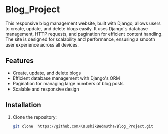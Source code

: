 # Blog_Project

This responsive blog management website, built with Django, allows users to create, update, and delete blogs easily. It uses Django's database management, HTTP requests, and pagination for efficient content handling. The site is designed for scalability and performance, ensuring a smooth user experience across all devices.

## Features

- Create, update, and delete blogs
- Efficient database management with Django's ORM
- Pagination for managing large numbers of blog posts
- Scalable and responsive design

## Installation

1. Clone the repository:
   ```bash
   git clone  https://github.com/KaushikBedmutha/Blog_Project.git
